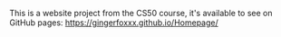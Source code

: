 This is a website project from the CS50 course, it's available to see on GitHub pages: https://gingerfoxxx.github.io/Homepage/
